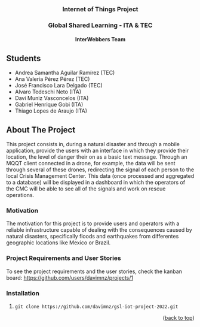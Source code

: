 <a name="readme-top"></a>

<br />
<div align="center">
  <h3 align="center">Internet of Things Project</h3>
  <h3 align="center">Global Shared Learning - ITA & TEC</h3>
  <h4 align="center">InterWebbers Team</h4>

</div>

## Students

  - Andrea Samantha Aguilar Ramírez (TEC)
  - Ana Valeria Pérez Pérez (TEC)
  - José Francisco Lara Delgado (TEC)
  - Alvaro Tedeschi Neto (ITA)
  - Davi Muniz Vasconcelos (ITA)
  - Gabriel Henrique Gobi (ITA)
  - Thiago Lopes de Araujo (ITA)

## About The Project

This project consists in, during a natural disaster and through a mobile application, provide the users with an interface in which they provide their location, the level of danger their on as a basic text message.
Through an MQQT client connected in a drone, for example, the data will be sent through several of these drones, redirecting the signal of each person to the local Crisis Management Center. This data (once processed and aggregated to a database) will be displayed in a dashboard in which the operators of the CMC will be able to see all of the signals and work on rescue operations.

### Motivation
The motivation for this project is to provide users and operators with a reliable infrastructure capable of dealing with the consequences caused by natural disasters, specifically floods and earthquakes from differentes geographic locations like Mexico or Brazil.

### Project Requirements and User Stories
To see the project requirements and the user stories, check the kanban board: https://github.com/users/davimnz/projects/1

### Installation

1. `git clone https://github.com/davimnz/gsl-iot-project-2022.git`

<p align="right">(<a href="#readme-top">back to top</a>)</p>
